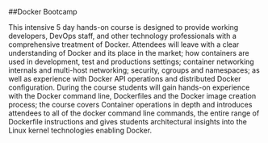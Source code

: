 ##Docker Bootcamp

This intensive 5 day hands-on course is designed to provide working developers, DevOps staff, and other technology professionals with a comprehensive treatment of Docker. Attendees will leave with a clear understanding of Docker and its place in the market; how containers are used in development, test and productions settings; container networking internals and multi-host networking; security, cgroups and namespaces; as well as experience with Docker API operations and distributed Docker configuration. During the course students will gain hands-on experience with the Docker command line, Dockerfiles and the Docker image creation process; the course covers Container operations in depth and introduces attendees to all of the docker command line commands, the entire range of Dockerfile instructions and gives students architectural insights into the Linux kernel technologies enabling Docker.
